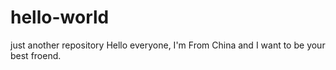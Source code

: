 # hello-world
just another repository
Hello everyone, I'm From China and I want to be your best froend.
